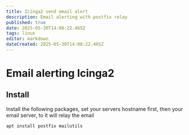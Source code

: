```yaml
---
title: Icinga2 send email alert
description: Email alerting with postfix relay
published: true
date: 2025-05-30T14:08:22.465Z
tags: linux
editor: markdown
dateCreated: 2025-05-30T14:08:22.465Z
---
```


# Email alerting Icinga2

## Install
Install the following packages, set your servers hostname first, then your email server, to it will relay the email
```
apt install postfix mailutils
```
